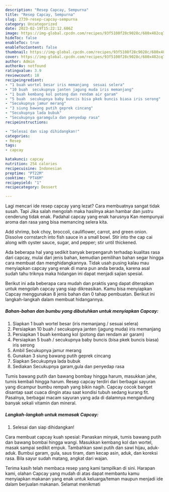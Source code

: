 ```yaml
---
description: "Resep Capcay, Sempurna"
title: "Resep Capcay, Sempurna"
slug: 2739-resep-capcay-sempurna
category: Uncategorized
date: 2023-02-19T15:22:12.606Z
image: https://img-global.cpcdn.com/recipes/93f5108f28c9028c/680x482cq70/capcay-foto-resep-utama.jpg
hideToc: false
enableToc: true
enableTocContent: false
thumbnail: https://img-global.cpcdn.com/recipes/93f5108f28c9028c/680x482cq70/capcay-foto-resep-utama.jpg
cover: https://img-global.cpcdn.com/recipes/93f5108f28c9028c/680x482cq70/capcay-foto-resep-utama.jpg
author: Admin
authorAv: notfound
ratingvalue: 3.9
reviewcount: 18
recipeingredient:
- "1 buah wortel besar iris memanjang  sesuai selera"
- "10 buah  secukupnya janten jagung muda iris memanjang"
- "1 buah kembang kol potong dan rendam air garam"
- "5 buah  secukupnya baby buncis bisa pkek buncis biasa iris serong"
- "Secukupnya jamur merang"
- "3 siung bawang putih geprek cincang"
- "Secukupnya lada bubuk"
- "Secukupnya garamgula dan penyedap rasa"
recipeinstructions:

- "Selesai dan siap dihidangkan!"
categories:
- Resep
tags:
- capcay

katakunci: capcay 
nutrition: 254 calories
recipecuisine: Indonesian
preptime: "PT22M"
cooktime: "PT46M"
recipeyield: "1"
recipecategory: Dessert

---
```



Lagi mencari ide resep capcay yang lezat? Cara membuatnya sangat tidak susah. Tapi Jika salah mengolah maka hasilnya akan hambar dan justru cenderung tidak enak. Padahal capcay yang enak harusnya Kan mempunyai aroma dan rasa yang bisa memancing selera kita.


Add shrimp, bok choy, broccoli, cauliflower, carrot, and green onion. Dissolve cornstarch into fish sauce in a small bowl. Stir into the cap cai along with oyster sauce, sugar, and pepper; stir until thickened.

Ada beberapa hal yang sedikit banyak berpengaruh terhadap kualitas rasa dari capcay, mulai dari jenis bahan, kemudian pemilihan bahan segar hingga cara membuat dan menghidangkannya. Tidak usah pusing kalau mau menyiapkan capcay yang enak di mana pun anda berada, karena asal sudah tahu triknya maka hidangan ini dapat menjadi sajian spesial.


Berikut ini ada beberapa cara mudah dan praktis yang dapat diterapkan untuk mengolah capcay yang siap dikreasikan. Kamu bisa menyiapkan Capcay menggunakan 8 jenis bahan dan 0 tahap pembuatan. Berikut ini langkah-langkah dalam membuat hidangannya.

<!--inarticleads1-->

##### Bahan-bahan dan bumbu yang dibutuhkan untuk menyiapkan Capcay:

1. Siapkan 1 buah wortel besar (iris memanjang / sesuai selera)
1. Persiapkan 10 buah / secukupnya janten (jagung muda) iris memanjang
1. Persiapkan 1 buah kembang kol (potong dan rendam air garam)
1. Persiapkan 5 buah / secukupnya baby buncis (bisa pkek buncis biasa) iris serong
1. Ambil Secukupnya jamur merang
1. Gunakan 3 siung bawang putih geprek cincang
1. Siapkan Secukupnya lada bubuk
1. Sediakan Secukupnya garam,gula dan penyedap rasa


Tumis bawang putih dan bawang bombay hingga harum, masukkan jahe, tumis kembali hingga harum. Resep capcay terdiri dari berbagai sayuran yang dicampur bumbu rempah yang bikin nagih. Capcay cocok banget disantap saat cuaca dingin atau saat kondisi tubuh sedang kurang fit. Pasalnya, berbagai macam sayuran yang ada di dalamnya mengandung banyak sekali vitamin dan mineral. 

<!--inarticleads2-->

##### Langkah-langkah untuk memasak Capcay:


1. Selesai dan siap dihidangkan!

Cara membuat capcay kuah spesial: Panaskan minyak, tumis bawang putih dan bawang bombai hingga wangi. Masukkan kembang kol dan wortel, masak sampai sedikit empuk. Tambahkan sawi putih dan sawi hijau, aduk-aduk. Bumbui garam, gula, saus tiram, dam kecap asin, aduk, dan koreksi rasa. Bila sayur sudah matang, angkat dari wajan. 

Terima kasih telah membaca resep yang kami tampilkan di sini. Harapan kami, olahan Capcay yang mudah di atas dapat membantu kamu menyiapkan makanan yang enak untuk keluarga/teman maupun menjadi ide dalam berjualan makanan. Selamat menikmati
